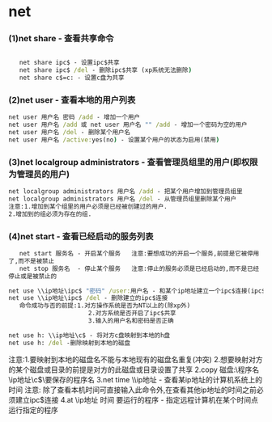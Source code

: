 # net



### (1)net share - 查看共享命令

```cmd

   net share ipc$ - 设置ipc$共享 
   net share ipc$ /del - 删除ipc$共享 (xp系统无法删除)
   net share c$=c: - 设置c盘为共享
```





### (2)net user - 查看本地的用户列表

```cmd
net user 用户名 密码 /add - 增加一个用户
net user 用户名 /add 或 net user 用户名 "" /add - 增加一个密码为空的用户
net user 用户名 /del - 删除某个用户名
net user 用户名 /active:yes(no) - 设置某个用户的状态为启用(禁用)
```





### (3)net localgroup administrators - 查看管理员组里的用户(即权限为管理员的用户)



```cmd
net localgroup administrators 用户名 /add - 把某个用户增加到管理员组里
net localgroup administrators 用户名 /del - 从管理员组里删除某个用户
注意:1.增加到某个组里的用户必须是已经被创建过的用户.
2.增加到的组必须为存在的组.
```





### (4)net start - 查看已经启动的服务列表

```cmd
   net start 服务名 - 开启某个服务   注意:要想成功的开启一个服务,前提是它被停用
了,而不是被禁止
   net stop 服务名  - 停止某个服务   注意:停止的服务必须是已经启动的,而不是已经
停止或是被禁止的
```





```cmd
net use \\ip地址\ipc$ "密码" /user:用户名 - 和某个ip地址建立一个ipc$连接(ipc$入侵)
net use \\ip地址\ipc$ /del - 删除建立的ipc$连接
   命令成功与否的前提:1.对方操作系统是否为NT以上的(除xp外)
                      2.对方系统是否开启了ipc$共享
                      3.输入的用户名和密码是否正确
```





```cmd
net use h: \\ip地址\c$ - 将对方c盘映射到本地的h盘
net use h: /del -删除映射到本地的磁盘
```



注意:1.要映射到本地的磁盘名不能与本地现有的磁盘名重复(冲突)
        2.想要映射对方的某个磁盘或目录的前提是对方的此磁盘或目录设置了共享
	2.copy 磁盘:\程序名 \\ip地址\c$\要保存的程序名
	3.net time \\ip地址 - 查看某ip地址的计算机系统上的时间
       注意:
	除了查看本机时间可直接输入此命令外,在查看其他ip地址的时间之前必须建立ipc$连接
	4.at \\ip地址 时间 要运行的程序 - 指定远程计算机在某个时间点运行指定的程序